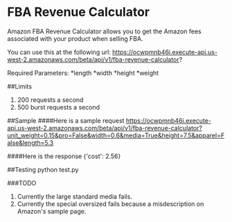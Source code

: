 # FBA Revenue Calculator
Amazon FBA Revenue Calculator allows you to get the Amazon fees associated with your product when selling FBA.

You can use this at the following url:
https://ocwpmnb46i.execute-api.us-west-2.amazonaws.com/beta/api/v1/fba-revenue-calculator?

Required Parameters:
	*length
	*width
	*height
	*weight

##Limits
1. 200 requests a second
2. 500 burst requests a second

##Sample
####Here is a sample request
https://ocwpmnb46i.execute-api.us-west-2.amazonaws.com/beta/api/v1/fba-revenue-calculator?unit_weight=0.15&pro=False&width=0.6&media=True&height=7.5&apparel=False&length=5.3

####Here is the response
{'cost': 2.56}

##Testing
python test.py

###TODO
1. Currently the large standard media fails.
2. Currently the special oversized fails because a misdescription on Amazon's sample page.